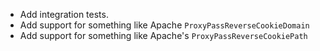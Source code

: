* Add integration tests.
* Add support for something like Apache `ProxyPassReverseCookieDomain`
* Add support for something like Apache's `ProxyPassReverseCookiePath`
